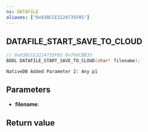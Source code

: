 ```yaml
---
ns: DATAFILE
aliases: ["0x83BCCE3224735F05"]
---
```

## DATAFILE_START_SAVE_TO_CLOUD

```c
// 0x83BCCE3224735F05 0x768CBB35
BOOL DATAFILE_START_SAVE_TO_CLOUD(char* filename);
```

```
NativeDB Added Parameter 2: Any p1
```

## Parameters
* **filename**: 

## Return value
